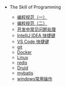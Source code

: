 - The Skill of Programming

  - [编程规范（一）](01-coding-style/coding-style.md)
  - [编程规范（二）](01-coding-style/coding-style-2.md)
  - [开发中常见问题处理](01-coding-style/problem-solve.md)
  - [IntelliJ IDEA 快捷键](09-software-guide/intelli-idea.md)
  - [VS Code 快捷键](09-software-guide/vscode.md)
  - [git](09-software-guide/git.md)
  - [Docker](09-software-guide/docker.md)
  - [Linux](09-software-guide/linux.md)
  - [redis](09-software-guide/redis.md)
  - [Druid](02-configuration/database-connect-pools.md)
  - [mybatis](02-configuration/mybatis.md)
  - [windows常用操作](09-software-guide/windows-operate.md)

<!-- - 集合
    - [ArrayList/Vector](collections/ArrayList.md)
  - [LinkedList](collections/LinkedList.md)
  - [HashMap](collections/HashMap.md)
  - [HashSet](collections/HashSet.md)
  - [LinkedHashMap](collections/LinkedHashMap.md)

- Java 多线程

  - [多线程中的常见问题](thread/Thread-common-problem.md)
  - [synchronized 关键字原理](thread/Synchronize.md)
  - [多线程的三大核心](thread/Threadcore.md)
  - [对锁的一些认知](thread/Java-lock.md)
  - [ReentrantLock 实现原理 ](thread/ReentrantLock.md)
  - [ConcurrentHashMap 的实现原理](thread/ConcurrentHashMap.md)
  - [如何优雅的使用和理解线程池](thread/ThreadPoolExecutor.md)
  - [深入理解线程通信](thread/thread-communication.md)
  - [一个线程罢工的诡异事件](thread/thread-gone.md)
  - [线程池中你不容错过的一些细节](thread/thread-gone2.md)
  - [『并发包入坑指北』之阻塞队列](thread/ArrayBlockingQueue.md)

- JVM

  - [Java 运行时内存划分](jvm/MemoryAllocation.md)
  - [类加载机制](jvm/ClassLoad.md)
  - [OOM 分析](jvm/OOM-analysis.md)
  - [垃圾回收](jvm/GarbageCollection.md)
  - [对象的创建与内存分配](jvm/newObject.md)
  - [你应该知道的 volatile 关键字](jvm/volatile.md)
  - [一次内存溢出排查优化实战](jvm/OOM-Disruptor.md)
  - [一次 HashSet 所引起的并发问题](jvm/JVM-concurrent-HashSet-problem.md)
  - [一次生产 CPU 100% 排查优化实践](jvm/cpu-percent-100.md)

- 分布式

  - [分布式限流](distributed/Distributed-Limit.md)
  - [基于 Redis 的分布式锁](distributed/distributed-lock-redis.md)
  - [分布式缓存设计](distributed/Cache-design.md)
  - [分布式 ID 生成器](distributed/ID-generator.md)

- 常用框架

  - [Spring Bean 生命周期](frame/spring-bean-lifecycle.md)
  - [Spring AOP 的实现原理](frame/SpringAOP.md)
  - [Guava 源码分析（Cache 原理）](frame/guava-cache.md)
  - [Kafka produce 源码分析](frame/kafka-product.md)
  - [Kafka 消费实践](frame/kafka-consumer.md)

* 架构设计

  - [秒杀系统设计](architecture-design/Spike.md)
  - [秒杀架构实践](architecture-design/seconds-kill.md)
  - [设计一个百万级的消息推送系统](architecture-design/million-sms-push.md)

* 数据库

  - [MySQL 索引原理](db/MySQL-Index.md)
  - [SQL 优化](db/SQL-optimization.md)
  - [数据库水平垂直拆分](db/DB-split.md)
  - [一次分表踩坑实践的探讨](db/sharding-db.md)

* 数据结构与算法

  - [常见算法](algorithm/common-algorithm.md)
  - [一致性 Hash 算法原理](algorithm/Consistent-Hash.md)
  - [一致性 Hash 算法实践](algorithm/consistent-hash-implement.md)
  - [限流算法](algorithm/Limiting.md)
  - [动手实现一个 LRU cache](algorithm/LRU-cache.md)
  - [亿级数据中判断数据是否不存在](algorithm/guava-bloom-filter.md)

- Netty 相关

  - [SpringBoot 整合长连接心跳机制](<netty/Netty(1)TCP-Heartbeat.md>)
  - [从线程模型的角度看 Netty 为什么是高性能的？](<netty/Netty(2)Thread-model.md>)
  - [自己实现一个轻量级 HTTP 框架](netty/cicada.md)
  - [为自己搭建一个分布式 IM(即时通讯) 系统](netty/cim.md)

- 附加技能

  - [TCP/IP 协议](soft-skills/TCP-IP.md)
  - [一个学渣的阿里之路](soft-skills/Interview-experience.md)
  - [如何成为一位「不那么差」的程序员](soft-skills/how-to-be-developer.md)
  - [如何高效的使用 Git](soft-skills/how-to-use-git-efficiently.md) -->
